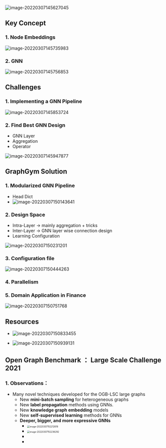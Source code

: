 ![image-20220307145627045](graphgym.assets/image-20220307145627045-164663618813836.png)

## Key Concept

### 1. Node Embeddings

![image-20220307145735983](graphgym.assets/image-20220307145735983-164663625692337.png)

### 2. GNN

![image-20220307145756853](graphgym.assets/image-20220307145756853-164663627770038.png)



## Challenges

### 1. Implementing a GNN Pipeline

![image-20220307145853724](graphgym.assets/image-20220307145853724-164663633479939.png)



### 2. Find Best GNN Design

- GNN Layer
- Aggregation
- Operator

![image-20220307145947877](graphgym.assets/image-20220307145947877-164663638894840.png)



## GraphGym Solution

### 1. Modularized GNN Pipeline

- Head Dict
- ![image-20220307150143641](graphgym.assets/image-20220307150143641-164663650493241.png)

### 2. Design Space

- Intra-Layer -> mainly aggregation + tricks
- Inter-Layer -> GNN layer wise connection design
- Learning Configuration

![image-20220307150231201](graphgym.assets/image-20220307150231201-164663655294242.png)

### 3. Configuration file

![image-20220307150444263](graphgym.assets/image-20220307150444263-164663668583243.png)



### 4. Parallelism

### 5. Domain Application in Finance

![image-20220307150751768](graphgym.assets/image-20220307150751768-164663687292444.png)

## Resources

- ![image-20220307150833455](graphgym.assets/image-20220307150833455.png)

- ![image-20220307150939131](graphgym.assets/image-20220307150939131.png)

## Open Graph Benchmark ： Large Scale Challenge 2021

### 1. Observations：

- Many novel techniques developed for the OGB-LSC large graphs
  - New **mini-batch sampling** for heterogeneous graphs
  - New **label propagation** methods using GNNs.
  - New **knowledge graph embedding** models 
  - New **self-supervised learning** methods for GNNs
  - **Deeper, bigger, and more expressive GNNs**  
    - <img src="graphgym.assets/image-20220307152212618.png" alt="image-20220307152212618" style="zoom:50%;" />
    - <img src="graphgym.assets/image-20220307152236292.png" alt="image-20220307152236292" style="zoom:50%;" />
    - 
    - 